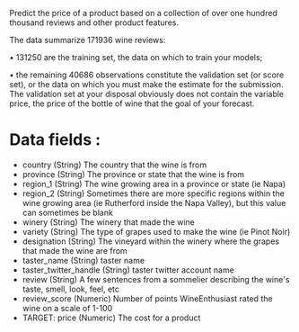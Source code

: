 Predict the price of a product based on a collection of over one hundred thousand reviews and other product features.

The data summarize 171936 wine reviews:

• 131250 are the training set, the data on which to train your models;

• the remaining 40686 observations constitute the validation set (or score set), or the data on which you must make the estimate for the submission. The validation set at your disposal obviously does not contain the variable price, the price of the bottle of wine that the goal of your forecast.

# Data fields :

* country (String) The country that the wine is from
* province (String) The province or state that the wine is from
* region_1 (String) The wine growing area in a province or state (ie Napa)
* region_2 (String) Sometimes there are more specific regions within the wine growing area (ie Rutherford inside the Napa Valley), but this value can sometimes be blank
* winery (String) The winery that made the wine
* variety (String) The type of grapes used to make the wine (ie Pinot Noir)
* designation (String) The vineyard within the winery where the grapes that made the wine are from
* taster_name (String) taster name
* taster_twitter_handle (String) taster twitter account name
* review (String) A few sentences from a sommelier describing the wine's taste, smell, look, feel, etc
* review_score (Numeric) Number of points WineEnthusiast rated the wine on a scale of 1-100
* TARGET: price (Numeric) The cost for a product
